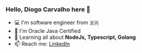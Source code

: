 ### Hello, Diogo Carvalho here 🖖
- 💻 I'm software engineer from  🇧🇷
- 📝 I'm Oracle Java Certified
- 🌱 Learning all about **NodeJs, Typescript, Golang**
- 📫 Reach me: [LinkedIn](https://linkedin.com/diogocarvs)
  
<!---  
![Diogo GitHub Stats](https://github-readme-stats.vercel.app/api?username=dicarvs&show_icons=true&hide_border=true)


![Diogo Top Languages](https://github-readme-stats-anuraghazra1.vercel.app/api/top-langs/?username=dicarvs)
--->

<!---
dicarvs/dicarvs is a ✨ special ✨ repository because its `README.md` (this file) appears on your GitHub profile.
You can click the Preview link to take a look at your changes.
--->
